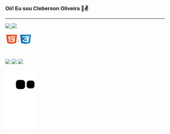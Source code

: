 ### Oii! Eu sou Cleberson Oliveira 👋:v:
***
 <div>
  <a href="https://github.com/cleberson012">
<img height="160em" src="https://github-readme-stats.vercel.app/api?username=cleberson012&show_icons=true&theme=tokyonight"/>
  <img height="160em" src="https://github-readme-stats.vercel.app/api/top-langs/?username=cleberson012&layout=compact&&theme=tokyonight"/>
</div>
 
  <div style="display: inline_block"><br>
   <img align="center" alt="cleberson012-HTML" height="30" width="40" src="https://raw.githubusercontent.com/devicons/devicon/master/icons/html5/html5-original.svg">
  <img align="center" alt="cleberson012-CSS" height="30" width="40" src="https://raw.githubusercontent.com/devicons/devicon/master/icons/css3/css3-original.svg">
  <div style="display: inline_block"><br>
</div>
    
    
   ##
    
    
  <a href="https://www.youtube.com/channel/UCNVobmgZPXBL_1ujL1pI7hQ" target="_blank"><img src="https://img.shields.io/badge/-Youtube-%23EA4335?style=for-the-badge&logo=youtube&logoColor=white" target="_blank"></a>
  <a href="https://www.instagram.com/po_kebrao/" target="_blank"><img src="https://img.shields.io/badge/-Instagram-%23E4405F?style=for-the-badge&logo=instagram&logoColor=white" target="_blank"></a>
 <a href="https://www.linkedin.com/in/cleberson-oliveira-32b818211/" target="_blank"><img src="https://img.shields.io/badge/-LinkedIn-%230077B5?style=for-the-badge&logo=linkedin&logoColor=white" target="_blank"></a> 
 
  ![Snake animation](https://github.com/rafaballerini/rafaballerini/blob/output/github-contribution-grid-snake.svg)
 
</div>
